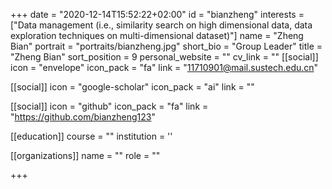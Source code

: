 +++
date = "2020-12-14T15:52:22+02:00"
id = "bianzheng"
interests = ["Data management (i.e., similarity search on high dimensional data, data exploration techniques on multi-dimensional dataset)"]
name = "Zheng Bian"
portrait = "portraits/bianzheng.jpg"
short_bio = "Group Leader"
title = "Zheng Bian"
sort_position = 9
personal_website = ""
cv_link = ""
[[social]]
    icon = "envelope"
    icon_pack = "fa"
    link = "11710901@mail.sustech.edu.cn"

[[social]]
    icon = "google-scholar"
    icon_pack = "ai"
    link = ""

[[social]]
    icon = "github"
    icon_pack = "fa"
    link = "https://github.com/bianzheng123"

[[education]]
    course = ""
    institution = ''

[[organizations]]
    name = ""
    role = ""

+++

